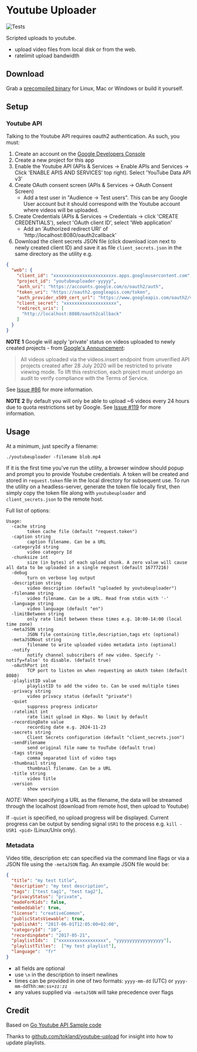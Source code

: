 # Youtube Uploader

![Tests](https://github.com/porjo/youtubeuploader/actions/workflows/gotest.yml/badge.svg)

Scripted uploads to youtube.

- upload video files from local disk or from the web.
- ratelimit upload bandwidth

## Download

Grab a [precompiled binary](https://github.com/porjo/youtubeuploader/releases) for Linux, Mac or Windows or build it yourself.

## Setup

### Youtube API

Talking to the Youtube API requires oauth2 authentication. As such, you must:

1. Create an account on the [Google Developers Console](https://console.developers.google.com)
1. Create a new project for this app
1. Enable the Youtube API (APIs & Services -> Enable APIs and Services -> Click 'ENABLE APIS AND SERVICES' top right). Select 'YouTube Data API v3'
1. Create OAuth consent screen (APIs & Services -> OAuth Consent Screen)
   - Add a test user in "Audience -> Test users". This can be any Google User account but it should correspond with the Youtube account where videos will be uploaded.
1. Create Credentials (APIs & Services -> Credentials -> click 'CREATE CREDENTIALS'), select 'OAuth client ID', select 'Web application'
   - Add an 'Authorized redirect URI' of 'http://localhost:8080/oauth2callback'
1. Download the client secrets JSON file (click download icon next to newly created client ID) and save it as file `client_secrets.json` in the same directory as the utility e.g.

```json
{
  "web": {
    "client_id": "xxxxxxxxxxxxxxxxxxxxxxxx.apps.googleusercontent.com",
    "project_id": "youtubeuploader-yyyyy",
    "auth_uri": "https://accounts.google.com/o/oauth2/auth",
    "token_uri": "https://oauth2.googleapis.com/token",
    "auth_provider_x509_cert_url": "https://www.googleapis.com/oauth2/v1/certs",
    "client_secret": "xxxxxxxxxxxxxxxxxxxx",
    "redirect_uris": [
      "http://localhost:8080/oauth2callback"
    ]
  }
}
```

**NOTE 1** Google will apply 'private' status on videos uploaded to newly created projects - from [Google's Announcement](https://developers.google.com/youtube/v3/revision_history#july-28,-2020):

> All videos uploaded via the videos.insert endpoint from unverified API projects created after 28 July 2020 will be restricted to private viewing mode. To lift this restriction, each project must undergo an audit to verify compliance with the Terms of Service.

See [Issue #86](https://github.com/porjo/youtubeuploader/issues/86) for more information.

**NOTE 2** By default you will only be able to upload ~6 videos every 24 hours due to quota restrictions set by Google. See [Issue #119](https://github.com/porjo/youtubeuploader/issues/119) for more information.

## Usage

At a minimum, just specify a filename:

```
./youtubeuploader -filename blob.mp4
```

If it is the first time you've run the utility, a browser window should popup and prompt you to provide Youtube credentials. A token will be created and stored in `request.token` file in the local directory for subsequent use. To run the utility on a headless-server, generate the token file locally first, then simply copy the token file along with `youtubeuploader` and `client_secrets.json` to the remote host.

Full list of options:
```
Usage:
  -cache string
        token cache file (default "request.token")
  -caption string
        caption filename. Can be a URL
  -categoryId string
        video category Id
  -chunksize int
        size (in bytes) of each upload chunk. A zero value will cause all data to be uploaded in a single request (default 16777216)
  -debug
        turn on verbose log output
  -description string
        video description (default "uploaded by youtubeuploader")
  -filename string
        video filename. Can be a URL. Read from stdin with '-'
  -language string
        video language (default "en")
  -limitBetween string
        only rate limit between these times e.g. 10:00-14:00 (local time zone)
  -metaJSON string
        JSON file containing title,description,tags etc (optional)
  -metaJSONout string
        filename to write uploaded video metadata into (optional)
  -notify
        notify channel subscribers of new video. Specify '-notify=false' to disable. (default true)
  -oAuthPort int
        TCP port to listen on when requesting an oAuth token (default 8080)
  -playlistID value
        playlistID to add the video to. Can be used multiple times
  -privacy string
        video privacy status (default "private")
  -quiet
        suppress progress indicator
  -ratelimit int
        rate limit upload in Kbps. No limit by default
  -recordingDate value
        recording date e.g. 2024-11-23
  -secrets string
        Client Secrets configuration (default "client_secrets.json")
  -sendFilename
        send original file name to YouTube (default true)
  -tags string
        comma separated list of video tags
  -thumbnail string
        thumbnail filename. Can be a URL
  -title string
        video title
  -version
        show version
```
*NOTE:* When specifying a URL as the filename, the data will be streamed through the localhost (download from remote host, then upload to Youtube)

If `-quiet` is specified, no upload progress will be displayed. Current progress can be output by sending signal `USR1` to the process e.g. `kill -USR1 <pid>` (Linux/Unix only).

### Metadata

Video title, description etc can specified via the command line flags or via a JSON file using the `-metaJSON` flag. An example JSON file would be:

```json
{
  "title": "my test title",
  "description": "my test description",
  "tags": ["test tag1", "test tag2"],
  "privacyStatus": "private",
  "madeForKids": false,
  "embeddable": true,
  "license": "creativeCommon",
  "publicStatsViewable": true,
  "publishAt": "2017-06-01T12:05:00+02:00",
  "categoryId": "10",
  "recordingdate": "2017-05-21",
  "playlistIds":  ["xxxxxxxxxxxxxxxxxx", "yyyyyyyyyyyyyyyyyy"],
  "playlistTitles":  ["my test playlist"],
  "language":  "fr"
}
```
- all fields are optional
- use `\n` in the description to insert newlines
- times can be provided in one of two formats: `yyyy-mm-dd` (UTC) or `yyyy-mm-ddThh:mm:ss+zz:zz`
- any values supplied via `-metaJSON` will take precedence over flags

## Credit

Based on [Go Youtube API Sample code](https://github.com/youtube/api-samples/tree/master/go)

Thanks to [github.com/tokland/youtube-upload](https://github.com/tokland/youtube-upload) for insight into how to update playlists.
